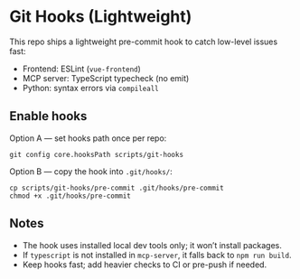 # Git Hooks (Lightweight)

This repo ships a lightweight pre-commit hook to catch low-level issues fast:
- Frontend: ESLint (`vue-frontend`)
- MCP server: TypeScript typecheck (no emit)
- Python: syntax errors via `compileall`

## Enable hooks

Option A — set hooks path once per repo:

```
git config core.hooksPath scripts/git-hooks
```

Option B — copy the hook into `.git/hooks/`:

```
cp scripts/git-hooks/pre-commit .git/hooks/pre-commit
chmod +x .git/hooks/pre-commit
```

## Notes
- The hook uses installed local dev tools only; it won’t install packages.
- If `typescript` is not installed in `mcp-server`, it falls back to `npm run build`.
- Keep hooks fast; add heavier checks to CI or pre-push if needed.

